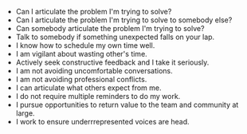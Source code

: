 -   Can I articulate the problem I'm trying to solve?
-   Can I articulate the problem I'm trying to solve to somebody else?
-   Can somebody articulate the problem I'm trying to solve?
-   Talk to somebody if something unexpected falls on your lap.
-   I know how to schedule my own time well.
-   I am vigilant about wasting other's time.
-   Actively seek constructive feedback and I take it seriously.
-   I am not avoiding uncomfortable conversations.
-   I am not avoiding professional conflicts.
-   I can articulate what others expect from me.
-   I do not require multiple reminders to do my work.
-   I pursue opportunities to return value to the team and community at large.
-   I work to ensure underrrepresented voices are head.
